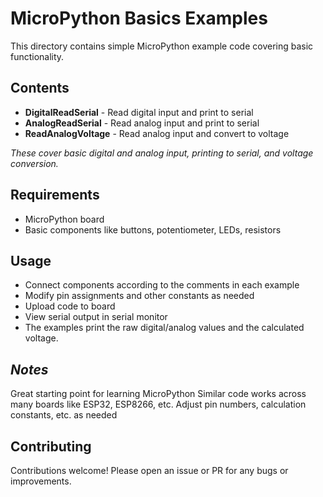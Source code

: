# MicroPython Basics Examples

This directory contains simple MicroPython example code covering basic functionality.

## Contents

- **DigitalReadSerial** - Read digital input and print to serial
- **AnalogReadSerial** - Read analog input and print to serial
- **ReadAnalogVoltage** - Read analog input and convert to voltage

*These cover basic digital and analog input, printing to serial, and voltage conversion.*

## Requirements

- MicroPython board
- Basic components like buttons, potentiometer, LEDs, resistors

## Usage

- Connect components according to the comments in each example
- Modify pin assignments and other constants as needed
- Upload code to board
- View serial output in serial monitor
- The examples print the raw digital/analog values and the calculated voltage.

## *Notes*

Great starting point for learning MicroPython
Similar code works across many boards like ESP32, ESP8266, etc.
Adjust pin numbers, calculation constants, etc. as needed

## Contributing

Contributions welcome! Please open an issue or PR for any bugs or improvements.
